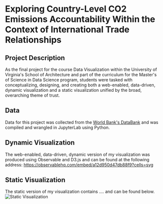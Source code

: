 # Exploring Country-Level CO2 Emissions Accountability Within the Context of International Trade Relationships

## Project Description

As the final project for the course Data Visualization within the University of Virginia's School of Architecture and part of the curriculum for the Master's of Science in Data Science program, students were tasked with conceptualizing, designing, and creating both a web-enabled, data-driven, dynamic visualization and a static visualization unified by the broad, overarching theme of trust. 

## Data

Data for this project was collected from the [World Bank's DataBank](https://databank.worldbank.org/home) and was compiled and wrangled in JupyterLab using Python.

## Dynamic Visualization

The web-enabled, data-driven, dynamic version of my visualization was produced using Observable and D3.js and can be found at the following address:
https://observablehq.com/embed/a12d950d47db88f9?cells=svg

## Static Visualization

The static version of my visualization contains .... and can be found below.
![Static Visualization](/Deliverables/static.png)
